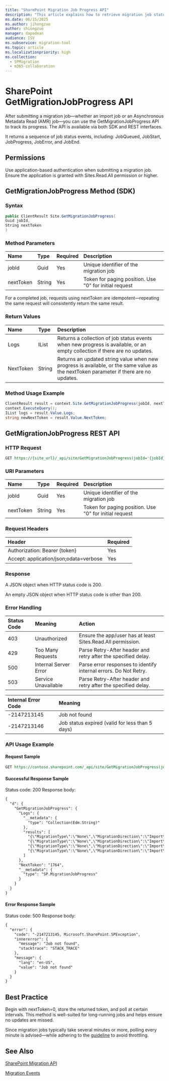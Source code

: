 ```yaml
---
title: "SharePoint Migration Job Progress API"
description: "This article explains how to retrieve migration job status with GetMigrationJobProgress API."
ms.date: 06/15/2025
ms.author: jihongzuo
author: shiongzuo
manager: dapodean
audience: ISV
ms.subservice: migration-tool
ms.topic: article
ms.localizationpriority: high
ms.collection:
  - SPMigration
  - m365-collaboration
---
```

# SharePoint GetMigrationJobProgress API

After submitting a migration job—whether an import job or an Asynchronous Metadata Read (AMR) job—you can use the GetMigrationJobProgress API to track its progress. The API is available via both SDK and REST interfaces.

It returns a sequence of job status events, including: JobQueued, JobStart, JobProgress, JobError, and JobEnd.

## Permissions
Use application-based authentication when submitting a migration job. Ensure the application is granted with Sites.Read.All permission or higher.

## GetMigrationJobProgress Method (SDK)
### Syntax
```csharp
public ClientResult Site.GetMigrationJobProgress(
Guid jobId, 
String nextToken
)
```

### Method Parameters
|    Name    |   Type   | Required |                     Description                        |
| :--------- | :------- | :------- | :----------------------------------------------------- |
|   jobId    |   Guid   |   Yes    | Unique identifier of the migration job                 |
| nextToken  |  String  |   Yes    | Token for paging position. Use "0" for initial request |

For a completed job, requests using nextToken are idempotent—repeating the same request will consistently return the same result.

### Return Values
|    Name    |   Type   |                                                      Description                                                                      |
| :--------- | :------- | :------------------------------------------------------------------------------------------------------------------------------------ |
|    Logs    |   IList  | Returns a collection of job status events when new progress is available, or an empty collection if there are no updates.             |
| NextToken  |  String  | Returns an updated string value when new progress is available, or the same value as the nextToken parameter if there are no updates. |

### Method Usage Example
```csharp
ClientResult result = context.Site.GetMigrationJobProgress(jobId, nextToken ?? "0");
context.ExecuteQuery();
IList logs = result.Value.Logs;
string newNextToken = result.Value.NextToken;
```

## GetMigrationJobProgress REST API
### HTTP Request
```rest
GET https://{site_url}/_api/site/GetMigrationJobProgress(jobId='{jobId}',nextToken=0)
```

### URI Parameters
|    Name    |   Type   | Required |                     Description                        |
| :--------- | :------- | :------- | :----------------------------------------------------- |
|   jobId    |   Guid   |   Yes    | Unique identifier of the migration job                 |
| nextToken  |  String  |   Yes    | Token for paging position. Use "0" for initial request |

### Request Headers
|                 Header                 | Required |
| :------------------------------------- | :------- |
| Authorization: Bearer {token}          |    Yes   |
| Accept: application/json;odata=verbose |    Yes   |

### Response
A JSON object when HTTP status code is 200. 

An empty JSON object when HTTP status code is other than 200.

### Error Handling
| Status Code |    Meaning     |                      Action                                             |
| :---------- | :------------- | :---------------------------------------------------------------------- |
|     403     | Unauthorized   | Ensure the app/user has at least Sites.Read.All permission.             |
|     429     | Too Many Requests  | Parse Retry-After header and retry after the specified delay.       |
|     500     | Internal Server Error | Parse error responses to identify internal errors. Do Not Retry. |
|     503     | Service Unavailable   | Parse Retry-After header and retry after the specified delay.    |

| Internal Error Code |                    Meaning                      |
| :------------------ | :---------------------------------------------- |
|     -2147213145     | Job not found                                   |
|     -2147213146     | Job status expired (valid for less than 5 days) |

### API Usage Example
#### Request Sample
```rest
GET https://contoso.sharepoint.com/_api/site/GetMigrationJobProgress(jobId=' 3e280efa-78a3-4ba1-bac6-e447aa538ca5', nextToken=0)
```

#### Successful Response Sample
Status code: 200
Response body:
```rest
{
  "d": {
    "GetMigrationJobProgress": {
      "Logs": {
        "__metadata": {
          "type": "Collection(Edm.String)"
        },
        "results": [
          "{\"MigrationType\":\"None\",\"MigrationDirection\":\"Import\",\"SiteId\":\"48f1898f-77d9-4a1b-bddc-1f49bb6dc134\",\"DbId\":\"de6b85cd-726e-4b13-ae04-629798fddbf3\",\"TotalRetryCount\":\"0\",\"JobId\":\"3e280efa-78a3-4ba1-bac6-e447aa538ca5\",\"Time\":\"05/20/2025 09:18:48.132\",\"CorrelationId\":\"91884a0c-5ee8-4e1f-a23f-e4f7ec170182\",\"Event\":\"JobQueued\"}",
          "{\"MigrationType\":\"None\",\"MigrationDirection\":\"Import\",\"SiteId\":\"48f1898f-77d9-4a1b-bddc-1f49bb6dc134\",\"WebId\":\"7206fc09-e4af-48b3-8730-ed7321396d7a\",\"DbId\":\"de6b85cd-726e-4b13-ae04-629798fddbf3\",\"FarmId\":\"f77d7b6c-ef43-4609-8fce-0e93142ce8a0\",\"ServerId\":\"44af885c-393b-4236-9417-bae7a9edc44e\",\"SubscriptionId\":\"82abb045-250e-4186-ba83-b9295930f272\",\"TotalRetryCount\":\"0\",\"JobId\":\"3e280efa-78a3-4ba1-bac6-e447aa538ca5\",\"Time\":\"05/20/2025 09:20:51.129\",\"CorrelationId\":\"7d3e7a8e-4445-4ce0-adb1-078e78cbf686\",\"Event\":\"JobStart\"}",
          "{\"MigrationType\":\"None\",\"MigrationDirection\":\"Import\",\"TotalRetryCount\":\"0\",\"ObjectType\":\"ListItem\",\"Url\":\"\",\"Id\":\"cb471d5f-593f-4a63-b59e-8eae3e35b08a\",\"SourceListItemIntId\":\"3\",\"TargetListItemIntId\":\"3\",\"ErrorCode\":\"-2147286782\",\"ErrorType\":\"Microsoft.SharePoint.SPException\",\"Message\":\"Attempted to use an object that has ceased to exist. (Exception from HRESULT: 0x80030102 (STG_E_REVERTED)) \",\"JobId\":\"3e280efa-78a3-4ba1-bac6-e447aa538ca5\",\"Time\":\"05/20/2025 09:20:55.490\",\"CorrelationId\":\"7d3e7a8e-4445-4ce0-adb1-078e78cbf686\",\"Event\":\"JobError\"}",
          "{\"MigrationType\":\"None\",\"MigrationDirection\":\"Import\",\"TotalRetryCount\":\"0\",\"FilesCreated\":\"0\",\"BytesProcessed\":\"0\",\"ObjectsProcessed\":\"4\",\"TotalExpectedSPObjects\":\"15\",\"TotalErrors\":\"3\",\"TotalWarnings\":\"0\",\"WaitTimeOnSqlThrottlingMilliseconds\":\"0\",\"TotalDurationInMs\":\"0\",\"CpuDurationInMs\":\"0\",\"SqlDurationInMs\":\"0\",\"SqlQueryCount\":\"0\",\"IsShallowCopy\":\"False\",\"CreatedOrUpdatedFileStatsBySize\":\"{}\",\"ObjectsStatsByType\":\"{\\\"SPUser\\\":{\\\"Count\\\":1,\\\"TotalTime\\\":124,\\\"AccumulatedVersions\\\":0,\\\"ObjectsWithVersions\\\":0},\\\"SPFolder\\\":{\\\"Count\\\":1,\\\"TotalTime\\\":153,\\\"AccumulatedVersions\\\":0,\\\"ObjectsWithVersions\\\":0},\\\"SPDocumentLibrary\\\":{\\\"Count\\\":1,\\\"TotalTime\\\":404,\\\"AccumulatedVersions\\\":0,\\\"ObjectsWithVersions\\\":0},\\\"SPFile\\\":{\\\"Count\\\":1,\\\"TotalTime\\\":0,\\\"AccumulatedVersions\\\":0,\\\"ObjectsWithVersions\\\":0},\\\"SPListItem\\\":{\\\"Count\\\":1,\\\"TotalTime\\\":1880,\\\"AccumulatedVersions\\\":0,\\\"ObjectsWithVersions\\\":0}}\",\"TotalExpectedBytes\":\"0\",\"FilesCreatedIrrespectiveOfVersions\":\"0\",\"BytesProcessedOnlyCurrentVersion\":\"0\",\"JobId\":\"3e280efa-78a3-4ba1-bac6-e447aa538ca5\",\"Time\":\"05/20/2025 09:20:57.380\",\"CorrelationId\":\"7d3e7a8e-4445-4ce0-adb1-078e78cbf686\",\"Event\":\"JobEnd\"}"
        ]
      },
      "NextToken": "1764",
      "__metadata": {
        "type": "SP.MigrationJobProgress"
      }
    }
  }
}
```

#### Error Response Sample
Status code: 500
Response body:
```rest
{
  "error": {
    "code": "-2147213145, Microsoft.SharePoint.SPException",
    "innererror": {
      "message": "Job not found",
      "stacktrace": "STACK_TRACE"
    },
    "message": {
      "lang": "en-US",
      "value": "Job not found"
    }
  }
} 
```

## Best Practice
Begin with nextToken=0, store the returned token, and poll at certain intervals. This method is well-suited for long-running jobs and helps ensure no updates are missed.

Since migration jobs typically take several minutes or more, polling every minute is advised—while adhering to the [guideline](https://aka.ms/spo429) to avoid throttling.

## See Also
[SharePoint Migration API](migration-api-overview.md)

[Migration Events](migration-events.md)
